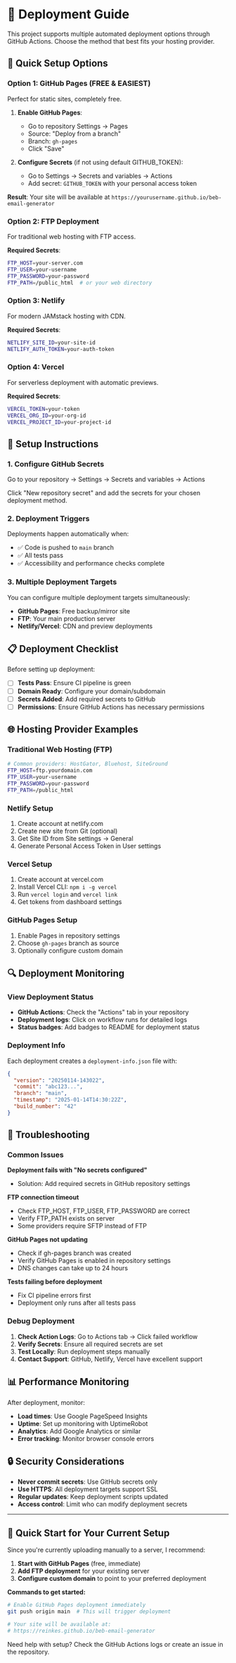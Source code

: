 # 🚀 Deployment Guide

This project supports multiple automated deployment options through GitHub Actions. Choose the method that best fits your hosting provider.

## 🎯 Quick Setup Options

### Option 1: GitHub Pages (FREE & EASIEST)
Perfect for static sites, completely free.

1. **Enable GitHub Pages**:
   - Go to repository Settings → Pages
   - Source: "Deploy from a branch"
   - Branch: `gh-pages`
   - Click "Save"

2. **Configure Secrets** (if not using default GITHUB_TOKEN):
   - Go to Settings → Secrets and variables → Actions
   - Add secret: `GITHUB_TOKEN` with your personal access token

**Result**: Your site will be available at `https://yourusername.github.io/beb-email-generator`

### Option 2: FTP Deployment
For traditional web hosting with FTP access.

**Required Secrets**:
```bash
FTP_HOST=your-server.com
FTP_USER=your-username
FTP_PASSWORD=your-password
FTP_PATH=/public_html  # or your web directory
```

### Option 3: Netlify
For modern JAMstack hosting with CDN.

**Required Secrets**:
```bash
NETLIFY_SITE_ID=your-site-id
NETLIFY_AUTH_TOKEN=your-auth-token
```

### Option 4: Vercel
For serverless deployment with automatic previews.

**Required Secrets**:
```bash
VERCEL_TOKEN=your-token
VERCEL_ORG_ID=your-org-id
VERCEL_PROJECT_ID=your-project-id
```

## 🔧 Setup Instructions

### 1. Configure GitHub Secrets

Go to your repository → Settings → Secrets and variables → Actions

Click "New repository secret" and add the secrets for your chosen deployment method.

### 2. Deployment Triggers

Deployments happen automatically when:
- ✅ Code is pushed to `main` branch
- ✅ All tests pass
- ✅ Accessibility and performance checks complete

### 3. Multiple Deployment Targets

You can configure multiple deployment targets simultaneously:
- **GitHub Pages**: Free backup/mirror site
- **FTP**: Your main production server
- **Netlify/Vercel**: CDN and preview deployments

## 📋 Deployment Checklist

Before setting up deployment:

- [ ] **Tests Pass**: Ensure CI pipeline is green
- [ ] **Domain Ready**: Configure your domain/subdomain
- [ ] **Secrets Added**: Add required secrets to GitHub
- [ ] **Permissions**: Ensure GitHub Actions has necessary permissions

## 🌐 Hosting Provider Examples

### Traditional Web Hosting (FTP)
```bash
# Common providers: HostGator, Bluehost, SiteGround
FTP_HOST=ftp.yourdomain.com
FTP_USER=your-username
FTP_PASSWORD=your-password
FTP_PATH=/public_html
```

### Netlify Setup
1. Create account at netlify.com
2. Create new site from Git (optional)
3. Get Site ID from Site settings → General
4. Generate Personal Access Token in User settings

### Vercel Setup
1. Create account at vercel.com
2. Install Vercel CLI: `npm i -g vercel`
3. Run `vercel login` and `vercel link`
4. Get tokens from dashboard settings

### GitHub Pages Setup
1. Enable Pages in repository settings
2. Choose `gh-pages` branch as source
3. Optionally configure custom domain

## 🔍 Deployment Monitoring

### View Deployment Status
- **GitHub Actions**: Check the "Actions" tab in your repository
- **Deployment logs**: Click on workflow runs for detailed logs
- **Status badges**: Add badges to README for deployment status

### Deployment Info
Each deployment creates a `deployment-info.json` file with:
```json
{
  "version": "20250114-143022",
  "commit": "abc123...",
  "branch": "main",
  "timestamp": "2025-01-14T14:30:22Z",
  "build_number": "42"
}
```

## 🚨 Troubleshooting

### Common Issues

**Deployment fails with "No secrets configured"**
- Solution: Add required secrets in GitHub repository settings

**FTP connection timeout**
- Check FTP_HOST, FTP_USER, FTP_PASSWORD are correct
- Verify FTP_PATH exists on server
- Some providers require SFTP instead of FTP

**GitHub Pages not updating**
- Check if gh-pages branch was created
- Verify GitHub Pages is enabled in repository settings
- DNS changes can take up to 24 hours

**Tests failing before deployment**
- Fix CI pipeline errors first
- Deployment only runs after all tests pass

### Debug Deployment

1. **Check Action Logs**: Go to Actions tab → Click failed workflow
2. **Verify Secrets**: Ensure all required secrets are set
3. **Test Locally**: Run deployment steps manually
4. **Contact Support**: GitHub, Netlify, Vercel have excellent support

## 📊 Performance Monitoring

After deployment, monitor:
- **Load times**: Use Google PageSpeed Insights
- **Uptime**: Set up monitoring with UptimeRobot
- **Analytics**: Add Google Analytics or similar
- **Error tracking**: Monitor browser console errors

## 🔒 Security Considerations

- **Never commit secrets**: Use GitHub secrets only
- **Use HTTPS**: All deployment targets support SSL
- **Regular updates**: Keep deployment scripts updated
- **Access control**: Limit who can modify deployment secrets

---

## 🎉 Quick Start for Your Current Setup

Since you're currently uploading manually to a server, I recommend:

1. **Start with GitHub Pages** (free, immediate)
2. **Add FTP deployment** for your existing server
3. **Configure custom domain** to point to your preferred deployment

**Commands to get started:**
```bash
# Enable GitHub Pages deployment immediately
git push origin main  # This will trigger deployment

# Your site will be available at:
# https://reinkes.github.io/beb-email-generator
```

Need help with setup? Check the GitHub Actions logs or create an issue in the repository.
